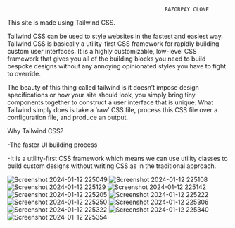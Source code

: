                                                       RAZORPAY CLONE

   This site is made using Tailwind CSS.
   
   Tailwind CSS can be used to style websites in the fastest and easiest way. Tailwind CSS is basically a utility-first CSS framework for rapidly building custom user interfaces. It is a highly customizable, low-level CSS framework that gives you all of the building blocks you need to build bespoke designs without any annoying opinionated styles you have to fight to override.

   The beauty of this thing called tailwind is it doesn’t impose design specifications or how your site should look, you simply bring tiny components together to construct a user interface that is unique. What Tailwind simply does is take a ‘raw’ CSS file, process this CSS file over a configuration file, and produce an output.

   Why Tailwind CSS?
   
   -The faster UI building process
   
   -It is a utility-first CSS framework which means we can use utility classes to build custom designs without writing CSS as in the traditional approach.
   
![Screenshot 2024-01-12 225049](https://github.com/yashraj4823/RazorPay-Clone/assets/115372664/5a638317-0f6e-469d-a1ba-3611031511c0)
![Screenshot 2024-01-12 225108](https://github.com/yashraj4823/RazorPay-Clone/assets/115372664/a3fb5f01-017a-4a8c-b1f8-70e2856cebaf)
![Screenshot 2024-01-12 225129](https://github.com/yashraj4823/RazorPay-Clone/assets/115372664/f11a431e-2fba-4c59-9610-957a8351d52c)
![Screenshot 2024-01-12 225142](https://github.com/yashraj4823/RazorPay-Clone/assets/115372664/ed49357e-9184-4920-9bcf-653996dcb997)
![Screenshot 2024-01-12 225205](https://github.com/yashraj4823/RazorPay-Clone/assets/115372664/58b3ef71-06a4-46b9-bf98-95c17c1b0063)
![Screenshot 2024-01-12 225222](https://github.com/yashraj4823/RazorPay-Clone/assets/115372664/46712324-20b9-4a5b-be03-cc52fcbe23e2)
![Screenshot 2024-01-12 225250](https://github.com/yashraj4823/RazorPay-Clone/assets/115372664/462bcca9-3f21-4331-9d50-98f2d470c5fc)
![Screenshot 2024-01-12 225306](https://github.com/yashraj4823/RazorPay-Clone/assets/115372664/12e31ae9-b1d7-44b8-bcf6-a004b34a46cf)
![Screenshot 2024-01-12 225322](https://github.com/yashraj4823/RazorPay-Clone/assets/115372664/340335de-fee3-4292-9e43-d70713d5e8e2)
![Screenshot 2024-01-12 225340](https://github.com/yashraj4823/RazorPay-Clone/assets/115372664/6d2284df-b7e4-4144-8f07-3ee530c0c1ce)
![Screenshot 2024-01-12 225354](https://github.com/yashraj4823/RazorPay-Clone/assets/115372664/308fd428-21e4-485a-8af3-988a76c9ffdc)
